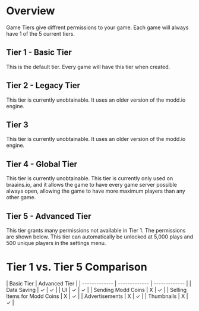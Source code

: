 # Overview

Game Tiers give diffrent permissions to your game. Each game will always have 1 of the 5 current tiers.

## Tier 1 - Basic Tier

This is the default tier. Every game will have this tier when created.

## Tier 2 - Legacy Tier

This tier is currently unobtainable. It uses an older version of the modd.io engine.

## Tier 3

This tier is currently unobtainable. It uses an older version of the modd.io engine.

## Tier 4 - Global Tier

This tier is currently unobtainable. This tier is currently only used on braains.io, and it allows the game to have every game server possible always open, allowing the game to have more maximum players than any other game.

## Tier 5 - Advanced Tier

This tier grants many permissions not available in Tier 1. The permissions are shown below. This tier can automatically be unlocked at 5,000 plays and 500 unique players in the settings menu.

# Tier 1 vs. Tier 5 Comparison

| Basic Tier    | Advanced Tier |
| ------------- | ------------- | ------------- |
| Data Saving | ✓ | ✓ |
| UI | ✓ | ✓ |
| Sending Modd Coins | X | ✓ |
| Selling Items for Modd Coins | X | ✓ |
| Advertisements | X | ✓ |
| Thumbnails | X | ✓ |
